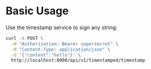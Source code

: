 # Basic Usage

Use the timestamp service to sign any string:

```bash
curl -X POST \
  -H "Authorization: Bearer supersecret" \
  -H "Content-Type: application/json" \
  -d '{"content":"hello"}' \
  http://localhost:8000/api/v1/timestamped/timestamp
```

